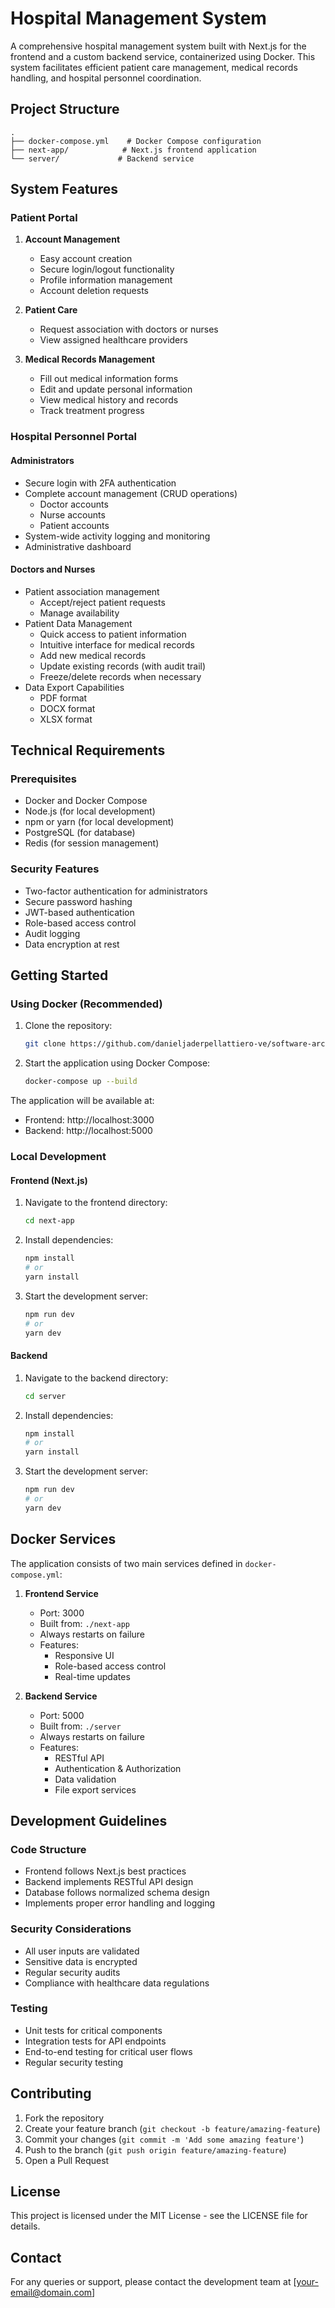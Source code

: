 # Hospital Management System

A comprehensive hospital management system built with Next.js for the frontend and a custom backend service, containerized using Docker. This system facilitates efficient patient care management, medical records handling, and hospital personnel coordination.

## Project Structure

```
.
├── docker-compose.yml    # Docker Compose configuration
├── next-app/            # Next.js frontend application
└── server/             # Backend service
```

## System Features

### Patient Portal
1. **Account Management**
   - Easy account creation
   - Secure login/logout functionality
   - Profile information management
   - Account deletion requests

2. **Patient Care**
   - Request association with doctors or nurses
   - View assigned healthcare providers

3. **Medical Records Management**
   - Fill out medical information forms
   - Edit and update personal information
   - View medical history and records
   - Track treatment progress

### Hospital Personnel Portal

#### Administrators
- Secure login with 2FA authentication
- Complete account management (CRUD operations)
   - Doctor accounts
   - Nurse accounts
   - Patient accounts
- System-wide activity logging and monitoring
- Administrative dashboard

#### Doctors and Nurses
- Patient association management
  - Accept/reject patient requests
  - Manage availability
- Patient Data Management
  - Quick access to patient information
  - Intuitive interface for medical records
  - Add new medical records
  - Update existing records (with audit trail)
  - Freeze/delete records when necessary
- Data Export Capabilities
  - PDF format
  - DOCX format
  - XLSX format

## Technical Requirements

### Prerequisites
- Docker and Docker Compose
- Node.js (for local development)
- npm or yarn (for local development)
- PostgreSQL (for database)
- Redis (for session management)

### Security Features
- Two-factor authentication for administrators
- Secure password hashing
- JWT-based authentication
- Role-based access control
- Audit logging
- Data encryption at rest

## Getting Started

### Using Docker (Recommended)

1. Clone the repository:
   ```bash
   git clone https://github.com/danieljaderpellattiero-ve/software-architectures.git
   ```

2. Start the application using Docker Compose:
   ```bash
   docker-compose up --build
   ```

The application will be available at:
- Frontend: http://localhost:3000
- Backend: http://localhost:5000

### Local Development

#### Frontend (Next.js)

1. Navigate to the frontend directory:
   ```bash
   cd next-app
   ```

2. Install dependencies:
   ```bash
   npm install
   # or
   yarn install
   ```

3. Start the development server:
   ```bash
   npm run dev
   # or
   yarn dev
   ```

#### Backend

1. Navigate to the backend directory:
   ```bash
   cd server
   ```

2. Install dependencies:
   ```bash
   npm install
   # or
   yarn install
   ```

3. Start the development server:
   ```bash
   npm run dev
   # or
   yarn dev
   ```

## Docker Services

The application consists of two main services defined in `docker-compose.yml`:

1. **Frontend Service**
   - Port: 3000
   - Built from: `./next-app`
   - Always restarts on failure
   - Features:
     - Responsive UI
     - Role-based access control
     - Real-time updates

2. **Backend Service**
   - Port: 5000
   - Built from: `./server`
   - Always restarts on failure
   - Features:
     - RESTful API
     - Authentication & Authorization
     - Data validation
     - File export services

## Development Guidelines

### Code Structure
- Frontend follows Next.js best practices
- Backend implements RESTful API design
- Database follows normalized schema design
- Implements proper error handling and logging

### Security Considerations
- All user inputs are validated
- Sensitive data is encrypted
- Regular security audits
- Compliance with healthcare data regulations

### Testing
- Unit tests for critical components
- Integration tests for API endpoints
- End-to-end testing for critical user flows
- Regular security testing

## Contributing

1. Fork the repository
2. Create your feature branch (`git checkout -b feature/amazing-feature`)
3. Commit your changes (`git commit -m 'Add some amazing feature'`)
4. Push to the branch (`git push origin feature/amazing-feature`)
5. Open a Pull Request

## License

This project is licensed under the MIT License - see the LICENSE file for details.

## Contact

For any queries or support, please contact the development team at [your-email@domain.com]


